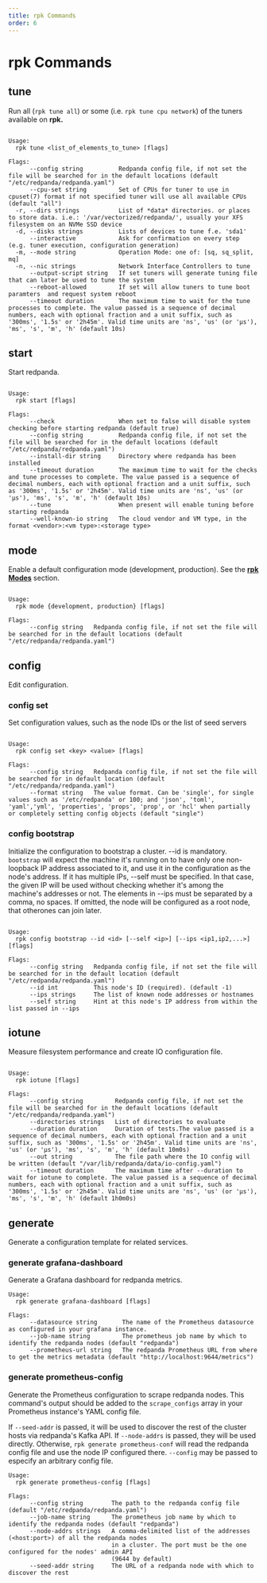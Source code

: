 ```yaml
---
title: rpk Commands
order: 6
---
```

# rpk Commands

## tune

Run all (`rpk tune all`) or some (i.e. `rpk tune cpu network`) of the tuners
available on **rpk.**

```

Usage:
  rpk tune <list_of_elements_to_tune> [flags]

Flags:
      --config string          Redpanda config file, if not set the file will be searched for in the default locations (default "/etc/redpanda/redpanda.yaml")
      --cpu-set string         Set of CPUs for tuner to use in cpuset(7) format if not specified tuner will use all available CPUs (default "all")
  -r, --dirs strings           List of *data* directories. or places to store data. i.e.: '/var/vectorized/redpanda/', usually your XFS filesystem on an NVMe SSD device
  -d, --disks strings          Lists of devices to tune f.e. 'sda1'
      --interactive            Ask for confirmation on every step (e.g. tuner execution, configuration generation)
  -m, --mode string            Operation Mode: one of: [sq, sq_split, mq]
  -n, --nic strings            Network Interface Controllers to tune
      --output-script string   If set tuners will generate tuning file that can later be used to tune the system
      --reboot-allowed         If set will allow tuners to tune boot paramters  and request system reboot
      --timeout duration       The maximum time to wait for the tune processes to complete. The value passed is a sequence of decimal numbers, each with optional fraction and a unit suffix, such as '300ms', '1.5s' or '2h45m'. Valid time units are 'ns', 'us' (or 'µs'), 'ms', 's', 'm', 'h' (default 10s)
```

## start

Start redpanda.

```

Usage:
  rpk start [flags]

Flags:
      --check                  When set to false will disable system checking before starting redpanda (default true)
      --config string          Redpanda config file, if not set the file will be searched for in the default locations (default "/etc/redpanda/redpanda.yaml")
      --install-dir string     Directory where redpanda has been installed
      --timeout duration       The maximum time to wait for the checks and tune processes to complete. The value passed is a sequence of decimal numbers, each with optional fraction and a unit suffix, such as '300ms', '1.5s' or '2h45m'. Valid time units are 'ns', 'us' (or 'µs'), 'ms', 's', 'm', 'h' (default 10s)
      --tune                   When present will enable tuning before starting redpanda
      --well-known-io string   The cloud vendor and VM type, in the format <vendor>:<vm type>:<storage type>
```

## mode

Enable a default configuration mode (development, production). See the [**rpk
Modes**](http://localhost:8000/documentation/rpk-modes/) section.

```

Usage:
  rpk mode {development, production} [flags]

Flags:
      --config string   Redpanda config file, if not set the file will be searched for in the default locations (default "/etc/redpanda/redpanda.yaml")
```

## config

Edit configuration.

### config set

Set configuration values, such as the node IDs or the list of seed servers

```

Usage:
  rpk config set <key> <value> [flags]

Flags:
      --config string   Redpanda config file, if not set the file will be searched for in default location (default "/etc/redpanda/redpanda.yaml")
      --format string   The value format. Can be 'single', for single values such as '/etc/redpanda' or 100; and 'json', 'toml', 'yaml','yml', 'properties', 'props', 'prop', or 'hcl' when partially or completely setting config objects (default "single")
```

### config bootstrap

Initialize the configuration to bootstrap a cluster. --id is mandatory. `bootstrap` will expect the machine it's running on to have only one non-loopback IP address associated to it, and use it in the configuration as the node's address. If it has multiple IPs, --self must be specified. In that case, the given IP will be used without checking whether it's among the machine's addresses or not. The elements in --ips must be separated by a comma, no spaces. If omitted, the node will be configured as a root node, that otherones can join later.

```

Usage:
  rpk config bootstrap --id <id> [--self <ip>] [--ips <ip1,ip2,...>] [flags]

Flags:
      --config string   Redpanda config file, if not set the file will be searched for in the default location (default "/etc/redpanda/redpanda.yaml")
      --id int          This node's ID (required). (default -1)
      --ips strings     The list of known node addresses or hostnames
      --self string     Hint at this node's IP address from within the list passed in --ips
```

## iotune

Measure filesystem performance and create IO configuration file.

```

Usage:
  rpk iotune [flags]

Flags:
      --config string         Redpanda config file, if not set the file will be searched for in the default locations (default "/etc/redpanda/redpanda.yaml")
      --directories strings   List of directories to evaluate
      --duration duration     Duration of tests.The value passed is a sequence of decimal numbers, each with optional fraction and a unit suffix, such as '300ms', '1.5s' or '2h45m'. Valid time units are 'ns', 'us' (or 'µs'), 'ms', 's', 'm', 'h' (default 10m0s)
      --out string            The file path where the IO config will be written (default "/var/lib/redpanda/data/io-config.yaml")
      --timeout duration      The maximum time after --duration to wait for iotune to complete. The value passed is a sequence of decimal numbers, each with optional fraction and a unit suffix, such as '300ms', '1.5s' or '2h45m'. Valid time units are 'ns', 'us' (or 'µs'), 'ms', 's', 'm', 'h' (default 1h0m0s)
```

## generate

Generate a configuration template for related services.

### generate grafana-dashboard

Generate a Grafana dashboard for redpanda metrics.

```
Usage:
  rpk generate grafana-dashboard [flags]

Flags:
      --datasource string       The name of the Prometheus datasource as configured in your grafana instance.
      --job-name string         The prometheus job name by which to identify the redpanda nodes (default "redpanda")
      --prometheus-url string   The redpanda Prometheus URL from where to get the metrics metadata (default "http://localhost:9644/metrics")
```

### generate prometheus-config

Generate the Prometheus configuration to scrape redpanda nodes. This command's
output should be added to the `scrape_configs` array in your Prometheus
instance's YAML config file.

If `--seed-addr` is passed, it will be used to discover the rest of the cluster
hosts via redpanda's Kafka API. If `--node-addrs` is passed, they will be used
directly. Otherwise, `rpk generate prometheus-conf` will read the redpanda
config file and use the node IP configured there. `--config` may be passed to
especify an arbitrary config file.

```
Usage:
  rpk generate prometheus-config [flags]

Flags:
      --config string        The path to the redpanda config file (default "/etc/redpanda/redpanda.yaml")
      --job-name string      The prometheus job name by which to identify the redpanda nodes (default "redpanda")
      --node-addrs strings   A comma-delimited list of the addresses (<host:port>) of all the redpanda nodes
                             in a cluster. The port must be the one configured for the nodes' admin API
                             (9644 by default)
      --seed-addr string     The URL of a redpanda node with which to discover the rest
```
